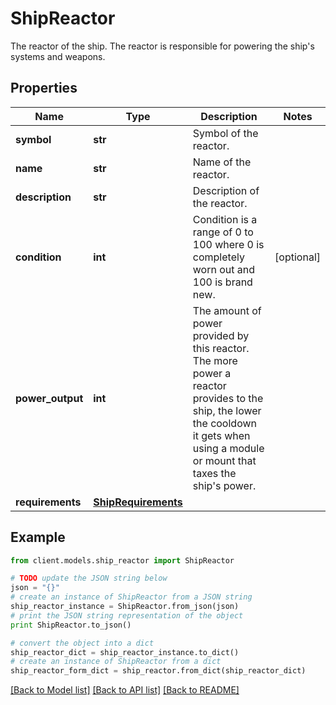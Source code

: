 # ShipReactor

The reactor of the ship. The reactor is responsible for powering the ship's systems and weapons.

## Properties

Name | Type | Description | Notes
------------ | ------------- | ------------- | -------------
**symbol** | **str** | Symbol of the reactor. |
**name** | **str** | Name of the reactor. |
**description** | **str** | Description of the reactor. |
**condition** | **int** | Condition is a range of 0 to 100 where 0 is completely worn out and 100 is brand new. | [optional]
**power_output** | **int** | The amount of power provided by this reactor. The more power a reactor provides to the ship, the lower the cooldown it gets when using a module or mount that taxes the ship&#39;s power. |
**requirements** | [**ShipRequirements**](ShipRequirements.md) |  |

## Example

```python
from client.models.ship_reactor import ShipReactor

# TODO update the JSON string below
json = "{}"
# create an instance of ShipReactor from a JSON string
ship_reactor_instance = ShipReactor.from_json(json)
# print the JSON string representation of the object
print ShipReactor.to_json()

# convert the object into a dict
ship_reactor_dict = ship_reactor_instance.to_dict()
# create an instance of ShipReactor from a dict
ship_reactor_form_dict = ship_reactor.from_dict(ship_reactor_dict)
```

[[Back to Model list]](../README.md#documentation-for-models) [[Back to API list]](../README.md#documentation-for-api-endpoints) [[Back to README]](../README.md)
